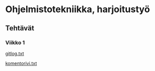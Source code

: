 # Ohjelmistotekniikka, harjoitustyö
## Tehtävät
### Viikko 1
[gitlog.txt](https://github.com/vkohj/ot-harjoitustyo/blob/main/laskarit/viikko1/gitlog.txt)

[komentorivi.txt](https://github.com/vkohj/ot-harjoitustyo/blob/main/laskarit/viikko1/komentorivi.txt)
